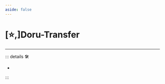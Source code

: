 ```yaml
---
aside: false
---
```

# [⭐,]<labor>Doru</labor>-Transfer

---

<!-- =================================================== -->
<!-- =================================================== -->
<!-- =================================================== -->
<!-- =================================================== -->
<!-- =================================================== -->
::: details 🛠

-

:::
